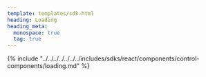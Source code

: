 ```yaml
---
template: templates/sdk.html
heading: Loading
heading_meta:
  monospace: true
  tag: true
---
```

{% include "../../../../../../../includes/sdks/react/components/control-components/loading.md" %}
